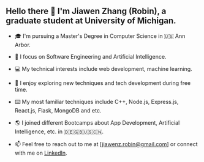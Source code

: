 ## Hello there 👋 I'm Jiawen Zhang (Robin), a graduate student at University of Michigan.

- 🎓 I'm pursuing a Master's Degree in Computer Science in 🇺🇸 Ann Arbor.

- 📔 I focus on Software Engineering and Artificial Intelligence.

- 💻 My technical interests include web development, machine learning.

- 🌟 I enjoy exploring new techniques and tech development during free time.

- ⌨️ My most familiar techniques include C++, Node.js, Express.js, React.js, Flask, MongoDB and etc.

- 🌎 I joined different Bootcamps about App Development, Artificial Intelligence, etc. in 🇩🇪🇬🇧🇺🇸🇨🇳.

- 📫 Feel free to reach out to me at [jiawenz.robin@gmail.com] or connect with me on [LinkedIn](https://www.linkedin.com/in/jiawenz-robin/).

